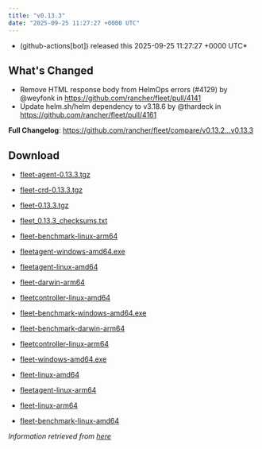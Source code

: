 ```yaml
---
title: "v0.13.3"
date: "2025-09-25 11:27:27 +0000 UTC"
---
```



*  (github-actions[bot]) released this 2025-09-25 11:27:27 +0000 UTC*


## What's Changed
* Remove HTML response body from HelmOps errors (#4129) by @weyfonk in https://github.com/rancher/fleet/pull/4141
* Update helm.sh/helm dependency to v3.18.6 by @thardeck in https://github.com/rancher/fleet/pull/4161


**Full Changelog**: https://github.com/rancher/fleet/compare/v0.13.2...v0.13.3


## Download

* [fleet-agent-0.13.3.tgz](https://github.com/rancher/fleet/releases/download/v0.13.3/fleet-agent-0.13.3.tgz)

* [fleet-crd-0.13.3.tgz](https://github.com/rancher/fleet/releases/download/v0.13.3/fleet-crd-0.13.3.tgz)

* [fleet-0.13.3.tgz](https://github.com/rancher/fleet/releases/download/v0.13.3/fleet-0.13.3.tgz)

* [fleet_0.13.3_checksums.txt](https://github.com/rancher/fleet/releases/download/v0.13.3/fleet_0.13.3_checksums.txt)

* [fleet-benchmark-linux-arm64](https://github.com/rancher/fleet/releases/download/v0.13.3/fleet-benchmark-linux-arm64)

* [fleetagent-windows-amd64.exe](https://github.com/rancher/fleet/releases/download/v0.13.3/fleetagent-windows-amd64.exe)

* [fleetagent-linux-amd64](https://github.com/rancher/fleet/releases/download/v0.13.3/fleetagent-linux-amd64)

* [fleet-darwin-arm64](https://github.com/rancher/fleet/releases/download/v0.13.3/fleet-darwin-arm64)

* [fleetcontroller-linux-amd64](https://github.com/rancher/fleet/releases/download/v0.13.3/fleetcontroller-linux-amd64)

* [fleet-benchmark-windows-amd64.exe](https://github.com/rancher/fleet/releases/download/v0.13.3/fleet-benchmark-windows-amd64.exe)

* [fleet-benchmark-darwin-arm64](https://github.com/rancher/fleet/releases/download/v0.13.3/fleet-benchmark-darwin-arm64)

* [fleetcontroller-linux-arm64](https://github.com/rancher/fleet/releases/download/v0.13.3/fleetcontroller-linux-arm64)

* [fleet-windows-amd64.exe](https://github.com/rancher/fleet/releases/download/v0.13.3/fleet-windows-amd64.exe)

* [fleet-linux-amd64](https://github.com/rancher/fleet/releases/download/v0.13.3/fleet-linux-amd64)

* [fleetagent-linux-arm64](https://github.com/rancher/fleet/releases/download/v0.13.3/fleetagent-linux-arm64)

* [fleet-linux-arm64](https://github.com/rancher/fleet/releases/download/v0.13.3/fleet-linux-arm64)

* [fleet-benchmark-linux-amd64](https://github.com/rancher/fleet/releases/download/v0.13.3/fleet-benchmark-linux-amd64)



*Information retrieved from [here](https://github.com/rancher/fleet/releases/tag/v0.13.3)*

